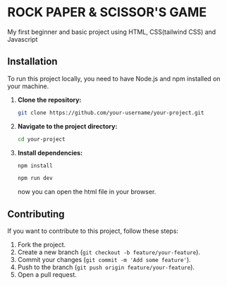 # ROCK PAPER & SCISSOR'S GAME

My first beginner and basic project using HTML, CSS(tailwind CSS) and Javascript



## Installation

To run this project locally, you need to have Node.js and npm installed on your machine.

1. **Clone the repository:**

    ```bash
    git clone https://github.com/your-username/your-project.git
    ```

2. **Navigate to the project directory:**

    ```bash
    cd your-project
    ```

3. **Install dependencies:**

    ```bash
    npm install
    ```
    ```bash 
    npm run dev
    ```
    now you can open the html file in your browser.




## Contributing

If you want to contribute to this project, follow these steps:

1. Fork the project.
2. Create a new branch (`git checkout -b feature/your-feature`).
3. Commit your changes (`git commit -m 'Add some feature'`).
4. Push to the branch (`git push origin feature/your-feature`).
5. Open a pull request.
